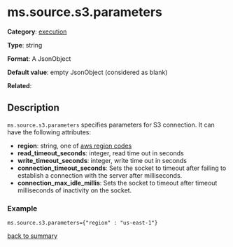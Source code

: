 # ms.source.s3.parameters

**Category**: [execution](https://github.com/linkedin/data-integration-library/blob/master/docs/parameters/execution-parameters.md)

**Type**: string

**Format**: A JsonObject 

**Default value**: empty JsonObject (considered as blank)

**Related**:


## Description

`ms.source.s3.parameters` specifies parameters for S3 connection.
It can have the following attributes:

- **region**: string, one of [aws region codes](https://docs.aws.amazon.com/general/latest/gr/rande.html)
- **read_timeout_seconds**: integer, read time out in seconds
- **write_timeout_seconds**: integer, write time out in seconds
- **connection_timeout_seconds**: Sets the socket to timeout after failing to establish a connection with the server after milliseconds.
- **connection_max_idle_millis**:  Sets the socket to timeout after timeout milliseconds of inactivity on the socket.
   
### Example

`ms.source.s3.parameters={"region" : "us-east-1"}`

[back to summary](https://github.com/linkedin/data-integration-library/blob/master/docs/parameters/summary.md#mssources3parameters)      